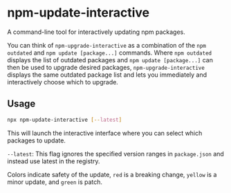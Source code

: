 # npm-update-interactive

A command-line tool for interactively updating npm packages.

You can think of `npm-upgrade-interactive` as a combination of the `npm outdated` and `npm update [package...]` commands. Where `npm outdated` displays the list of outdated packages and `npm update [package...]` can then be used to upgrade desired packages, `npm-upgrade-interactive` displays the same outdated package list and lets you immediately and interactively choose which to upgrade.

## Usage

```bash
npx npm-update-interactive [--latest]
```

This will launch the interactive interface where you can select which packages to update.

`--latest`: This flag ignores the specified version ranges in `package.json` and instead use latest in the registry.

Colors indicate safety of the update, `red` is a breaking change, `yellow` is a minor update, and `green` is patch.
